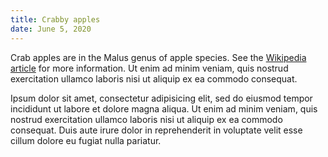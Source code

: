 ```yaml
---
title: Crabby apples
date: June 5, 2020
---
```


Crab apples are in the Malus genus of apple species. See the [Wikipedia article](https://en.wikipedia.org/wiki/Malus) for more information. Ut enim ad minim veniam, quis nostrud exercitation ullamco laboris nisi ut aliquip ex ea commodo consequat.

Ipsum dolor sit amet, consectetur adipisicing elit, sed do eiusmod tempor incididunt ut labore et dolore magna aliqua. Ut enim ad minim veniam, quis nostrud exercitation ullamco laboris nisi ut aliquip ex ea commodo consequat. Duis aute irure dolor in reprehenderit in voluptate velit esse cillum dolore eu fugiat nulla pariatur.
